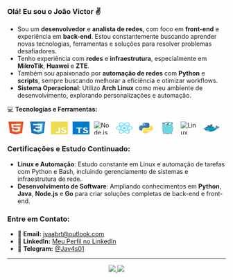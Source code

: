 ### Olá! Eu sou o João Victor ✌️

- Sou um **desenvolvedor** e **analista de redes**, com foco em **front-end** e experiência em **back-end**. Estou constantemente buscando aprender novas tecnologias, ferramentas e soluções para resolver problemas desafiadores.
- Tenho experiência com **redes** e **infraestrutura**, especialmente em **MikroTik**, **Huawei** e **ZTE**.
- Também sou apaixonado por **automação de redes** com **Python** e **scripts**, sempre buscando melhorar a eficiência e otimizar workflows.
- **Sistema Operacional**: Utilizo **Arch Linux** como meu ambiente de desenvolvimento, explorando personalizações e automação.

💻 **Tecnologias e Ferramentas:**

<div style="display: flex; flex-wrap: wrap; gap: 10px;">
  <img alt="HTML" height="30" width="40" src="https://raw.githubusercontent.com/devicons/devicon/master/icons/html5/html5-original.svg">
  <img alt="CSS" height="30" width="40" src="https://raw.githubusercontent.com/devicons/devicon/master/icons/css3/css3-original.svg">
  <img alt="JavaScript" height="30" width="40" src="https://raw.githubusercontent.com/devicons/devicon/master/icons/javascript/javascript-plain.svg">
  <img alt="TypeScript" height="30" width="40" src="https://raw.githubusercontent.com/devicons/devicon/master/icons/typescript/typescript-plain.svg">
  <img alt="Node.js" height="30" width="40" src="https://img.icons8.com/fluency/50/000000/node-js.png">
  <img alt="React" height="30" width="40" src="https://raw.githubusercontent.com/devicons/devicon/master/icons/react/react-original.svg">
  <img alt="Python" height="30" width="40" src="https://raw.githubusercontent.com/devicons/devicon/master/icons/python/python-original.svg">
  <img alt="Golang" height="30" width="40" src="https://raw.githubusercontent.com/devicons/devicon/master/icons/go/go-original.svg">
  <img alt="Linux" height="30" width="40" src="https://upload.wikimedia.org/wikipedia/commons/thumb/3/35/Tux.svg/1200px-Tux.svg.png">
  <img alt="Docker" height="30" width="40" src="https://raw.githubusercontent.com/devicons/devicon/master/icons/docker/docker-original.svg">
</div>

### Certificações e Estudo Continuado:

- **Linux e Automação**: Estudo constante em Linux e automação de tarefas com Python e Bash, incluindo gerenciamento de sistemas e infraestrutura de rede.
- **Desenvolvimento de Software**: Ampliando conhecimentos em **Python**, **Java**, **Node.js** e **Go** para criar soluções completas de back-end e front-end.

### Entre em Contato:

- 📧 **Email:** [jvaabrt@outlook.com](mailto:jvaabrt@outlook.com)
- 🔗 **LinkedIn:** [Meu Perfil no LinkedIn](https://www.linkedin.com/in/jo%C3%A3o-victor-arruda-albuquerque-941480180/)
- 📱 **Telegram:** [@Jav4s01](https://t.me/Jav4s01)

---

<div align="center">
  <a href="https://github.com/JVDAA">
    <img height="180em" src="https://github-readme-stats.vercel.app/api?username=JVDAA&show_icons=true&theme=dark&include_all_commits=true&count_private=true"/>
    <img height="180em" src="https://github-readme-stats.vercel.app/api/top-langs/?username=JVDAA&layout=compact&langs_count=7&theme=dark"/>
  </a>
</div>
